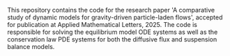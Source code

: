 This repository contains the code for the research paper 'A comparative study of dynamic models for gravity-driven particle-laden flows', accepted for publication at Applied Mathematical Letters, 2025. The code is responsible for solving the equilibrium model ODE systems as well as the conservation law PDE systems for both the diffusive flux and suspension balance models.

